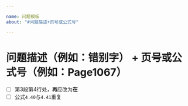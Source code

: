 ```yaml
---

name: 问题模板
about: "#问题描述+页号或公式号"

---
```


# 问题描述（例如：错别字） + 页号或公式号（例如：Page1067）

- [ ] 第3段第4行处，**再**应改为**在**
- [ ] 公式`4.40`与`4.41`重复
